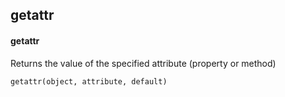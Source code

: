 ## getattr
#### getattr
Returns the value of the specified attribute (property or method)
```
getattr(object, attribute, default)
```